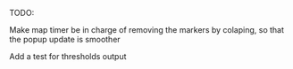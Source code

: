 TODO:

Make map timer be in charge of removing the markers by colaping,
so that the popup update is smoother

Add a test for thresholds output

